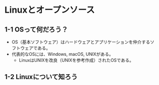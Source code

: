 # Linuxとオープンソース

## 1-1 OSって何だろう？

- OS（基本ソフトウェア）はハードウェアとアプリケーションを仲介するソフトウェアである。
- 代表的なOSには、Windows, macOS, UNIXがある。
  - LinuxはUNIXを改良（UNIXを参考作成）されたOSである。

## 1-2 Linuxについて知ろう

